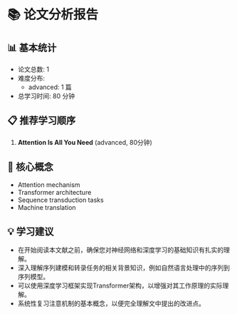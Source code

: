 # 📚 论文分析报告

## 📊 基本统计
- 论文总数: 1
- 难度分布:
  - advanced: 1 篇
- 总学习时间: 80 分钟

## 📋 推荐学习顺序
1. **Attention Is All You Need** (advanced, 80分钟)

## 🎯 核心概念
- Attention mechanism
- Transformer architecture
- Sequence transduction tasks
- Machine translation

## 💡 学习建议
- 在开始阅读本文献之前，确保您对神经网络和深度学习的基础知识有扎实的理解。
- 深入理解序列建模和转录任务的相关背景知识，例如自然语言处理中的序列到序列模型。
- 可以使用深度学习框架实现Transformer架构，以增强对其工作原理的实际理解。
- 系统性复习注意机制的基本概念，以便完全理解文中提出的改进点。
